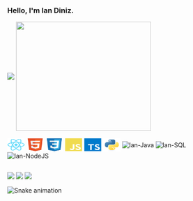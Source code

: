### Hello, I'm Ian Diniz.
<div>
  <img align="center" src="https://github-readme-stats.vercel.app/api?username=IanDinizFK&show_icons=true&theme=midnight-pur" />
  <img align="center" height="250" width="310" src="https://github-readme-stats.vercel.app/api/top-langs/?username=IanDinizFK&layout=compact&count=&theme=midnight-purple&langs_count=7">
</div>

<div style="display: inline_block"><br>
  <img align="center" alt="Ian-React" height="30" width="40" src="https://raw.githubusercontent.com/devicons/devicon/master/icons/react/react-original.svg">
  <img align="center" alt="Ian HTML" height="30" width="40" src="https://raw.githubusercontent.com/devicons/devicon/master/icons/html5/html5-original.svg">
  <img align="center" alt="Ian CSS" height="30" width="40" src="https://raw.githubusercontent.com/devicons/devicon/master/icons/css3/css3-original.svg">
  <img align="center" alt="Ian-JS" height="30" width="40" src="https://raw.githubusercontent.com/devicons/devicon/master/icons/javascript/javascript-plain.svg">
  <img align="center" alt="Ian-TS" height="30" width="40" src="https://raw.githubusercontent.com/devicons/devicon/master/icons/typescript/typescript-plain.svg">
  <img align="center" alt="Ian-Python" height="30" width="40" src="https://raw.githubusercontent.com/devicons/devicon/master/icons/python/python-original.svg">
  <img align="center" alt="Ian-Java" height="30" width="40" src="https://cdn.jsdelivr.net/gh/devicons/devicon/icons/java/java-original.svg" />
  <img align="center" alt="Ian-SQL" height="30" width="40" src="https://cdn.jsdelivr.net/gh/devicons/devicon/icons/mysql/mysql-original-wordmark.svg">
  <img align="center" alt="Ian-NodeJS" height="30" width="40" src="https://cdn.jsdelivr.net/gh/devicons/devicon/icons/nodejs/nodejs-original.svg" />      
</div>

##

<div> 
  <a href="https://www.instagram.com/_ianfk/" target="_blank"><img src="https://img.shields.io/badge/-Instagram-%23E4405F?style=for-the-badge&logo=instagram&logoColor=white" target="_blank"></a>
  <a href="mailto:iandiniz653@gmail.com"><img src="https://img.shields.io/badge/-Gmail-%23333?style=for-the-badge&logo=gmail&logoColor=white" target="_blank"></a>
  <a href="https://www.linkedin.com/in/iandiniz" target="_blank"><img src="https://img.shields.io/badge/-LinkedIn-%230077B5?style=for-the-badge&logo=linkedin&logoColor=white" target="_blank"></a> 
</div>

![Snake animation](https://github.com/IanDinizFK/IanDinizFK/blob/output/github-contribution-grid-snake.svg)
